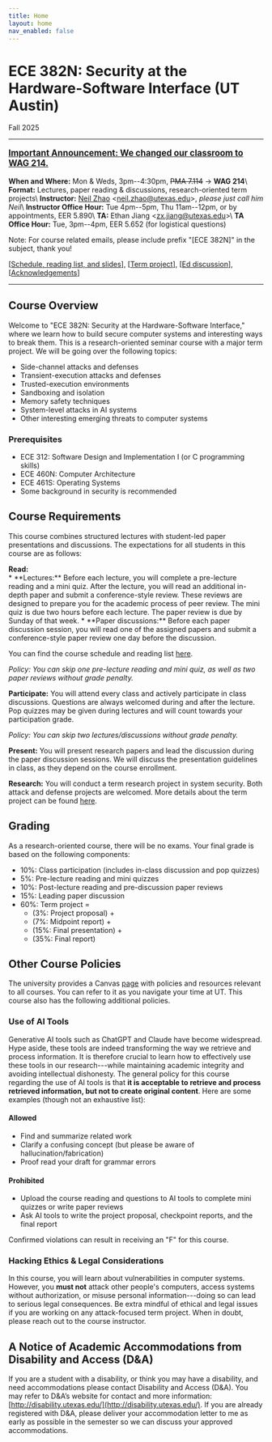 ```yaml
---
title: Home
layout: home
nav_enabled: false
---
```


# ECE 382N: Security at the Hardware-Software Interface (UT Austin)
<p class="year-tag">Fall 2025</p>
<hr>

<p class="ut-color" style="font-size: larger">
<strong><u>Important Announcement: We changed our classroom to WAG 214.</u></strong>
</p>

**When and Where:** Mon & Weds, 3pm--4:30pm, ~~PMA 7.114~~ <span>&#8594;</span> **WAG 214**\\
**Format:** Lectures, paper reading & discussions, research-oriented term projects\\
**Instructor:** [Neil Zhao](https://zzrcxb.me) <[neil.zhao@utexas.edu](mailto:neil.zhao@utexas.edu)>, *please just call him Neil*\\
**Instructor Office Hour:** Tue 4pm--5pm, Thu 11am--12pm, or by appointments, EER 5.890\\
**TA:** Ethan Jiang <[zx.jiang@utexas.edu](mailto:zx.jiang@utexas.edu)>\\
**TA Office Hour:** Tue, 3pm--4pm, EER 5.652 (for logistical questions)

<p class="ut-color">
Note: For course related emails, please include prefix "[ECE 382N]" in the subject, thank you!
</p>

[[Schedule, reading list, and slides](/schedule)], [[Term project](/project)], [[Ed discussion](https://edstem.org/us/courses/83088/discussion)], [[Acknowledgements](/ack)]

<hr>

## Course Overview
Welcome to "ECE 382N: Security at the Hardware-Software Interface,"
where we learn how to build secure computer systems and interesting ways to break them.
This is a research-oriented seminar course with a major term project.
We will be going over the following topics:
* Side-channel attacks and defenses
* Transient-execution attacks and defenses
* Trusted-execution environments
* Sandboxing and isolation
* Memory safety techniques
* System-level attacks in AI systems
* Other interesting emerging threats to computer systems

### Prerequisites
- ECE 312: Software Design and Implementation I (or C programming skills)
- ECE 460N: Computer Architecture
- ECE 461S: Operating Systems
- Some background in security is recommended

## Course Requirements
This course combines structured lectures with student-led paper presentations and discussions.
The expectations for all students in this course are as follows:

<div><strong>Read:</strong></div>
* **Lectures:** Before each lecture, you will complete a pre-lecture reading and a mini quiz. After the lecture, you will read an additional in-depth paper and submit a conference-style review. These reviews are designed to prepare you for the academic process of peer review. The mini quiz is due two hours before each lecture. The paper review is due by Sunday of that week.
* **Paper discussions:** Before each paper discussion session, you will read one of the assigned papers and submit a conference-style paper review one day before the discussion.

You can find the course schedule and reading list [here](/schedule).

*Policy: You can skip one pre-lecture reading and mini quiz, as well as two paper reviews without grade penalty.*

**Participate:** You will attend every class and actively participate in class discussions.
Questions are always welcomed during and after the lecture.
Pop quizzes may be given during lectures and will count towards your participation grade.

*Policy: You can skip two lectures/discussions without grade penalty.*

**Present:** You will present research papers and lead the discussion during the paper discussion sessions. We will discuss the presentation guidelines in class, as they depend on the course enrollment.

**Research:** You will conduct a term research project in system security.
Both attack and defense projects are welcomed.
More details about the term project can be found [here](/project).

## Grading
As a research-oriented course, there will be no exams.
Your final grade is based on the following components:
* 10%: Class participation (includes in-class discussion and pop quizzes)
* 5%: Pre-lecture reading and mini quizzes
* 10%: Post-lecture reading and pre-discussion paper reviews
* 15%: Leading paper discussion
* 60%: Term project =
    * (3%: Project proposal) +
    * (7%: Midpoint report) +
    * (15%: Final presentation) +
    * (35%: Final report)


## Other Course Policies
The university provides a Canvas [page](https://utexas.instructure.com/courses/1377522) with policies and resources relevant to all courses. You can refer to it as you navigate your time at UT. This course also has the following additional policies.

### Use of AI Tools
Generative AI tools such as ChatGPT and Claude have become widespread.
Hype aside, these tools are indeed transforming the way we retrieve and process information.
It is therefore crucial to learn how to effectively use these tools in our research---while maintaining academic integrity and avoiding intellectual dishonesty.
The general policy for this course regarding the use of AI tools is that **it is acceptable to retrieve and process retrieved information, but not to create original content**.
Here are some examples (though not an exhaustive list):

#### Allowed
<ul>
<li class="allowed">Find and summarize related work</li>
<li class="allowed">Clarify a confusing concept (but please be aware of hallucination/fabrication)</li>
<li class="allowed">Proof read your draft for grammar errors</li>
</ul>

#### Prohibited
<ul>
<li class="blocked">Upload the course reading and questions to AI tools to complete mini quizzes or write paper reviews</li>
<li class="blocked">Ask AI tools to write the project proposal, checkpoint reports, and the final report</li>
</ul>

Confirmed violations can result in receiving an "F" for this course.

### Hacking Ethics & Legal Considerations
In this course, you will learn about vulnerabilities in computer systems.
However, you **must not** attack other people's computers, access systems without authorization,
or misuse personal information---doing so can lead to serious legal consequences.
Be extra mindful of ethical and legal issues if you are working on any attack-focused term project.
When in doubt, please reach out to the course instructor.

## A Notice of Academic Accommodations from Disability and Access (D&A)
If you are a student with a disability, or think you may have a disability, and need accommodations please contact Disability and Access (D&A). You may refer to D&A’s website for contact and more information: [http://disability.utexas.edu/](http://disability.utexas.edu/). If you are already registered with D&A, please deliver your accommodation letter to me as early as possible in the semester so we can discuss your approved accommodations.
